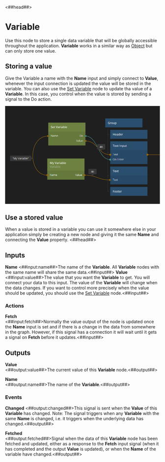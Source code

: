 <##head##>
# Variable

Use this node to store a single data variable that will be globally accessible throughout the application. **Variable** works in a similar way as [Object](/nodes/data/object/object/) but can only store one value.

## Storing a value
Give the Variable a name with the **Name** input and simply connect to **Value**, whenever the input connection is updated the value will be stored in the variable. You can also use the [Set Variable](/nodes/data/variable/set-variable/) node to update tha value of a **Variable**. In this case, you control when the value is stored by sending a signal to the <span class=”ndl-signal”>Do</span> action.

![](variable-1.png ':class=img-size-m')

## Use a stored value
When a value is stored in a variable you can use it somewhere else in your application simply be creating a new node and giving it the same **Name** and connecting the **Value** property.
<##head##>

## Inputs

**Name**
<##input:name##>The name of the **Variable**. All **Variable** nodes with the same name will share the same data.<##input##>
**Value**  
<##input:value##>The value that you want the **Variable** to get. You will connect your data to this input. The value of the **Variable** will change when the data changes. If you want to control more precisely when the value should be updated, you should use the [Set Variable](/nodes/data/variable/set-variable/) node.<##input##>

### Actions
**Fetch**  
<##input:fetch##>Normally the value output of the node is updated once the **Name** input is set and if there is a change in the data from somewhere in the graph. However, if this signal has a connection it will wait until it gets a signal on **Fetch** before it updates.<##input##>

## Outputs

**Value**  
<##output:value##>The current value of this **Variable** node.<##output##>


**Name**  
<##output:name##>The name of the **Variable**.<##output##>

### Events
**Changed** 
<##output:changed##>This signal is sent when the **Value** of this **Variable** has changed. Note: The signal triggers when any **Variable** with the same **Name** is changed, i.e. it triggers when the underlying data has changed.<##output##>

**Fetched**  
<##output:fetched##>Signal when the data of this **Variable** node has been fetched and updated, either as a response to the **Fetch** input signal (when it has completed and the output **Value** is updated), or when the **Name** of the variable have changed.<##output##>

